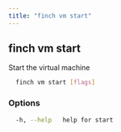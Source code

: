 ```yaml
---
title: "finch vm start"
---
```


## finch vm start

Start the virtual machine

```bash
  finch vm start [flags]
```

### Options

```bash
  -h, --help   help for start
```
